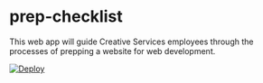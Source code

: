 # prep-checklist
This web app will guide Creative Services employees through the processes of prepping a website for web development.

[![Deploy](https://www.herokucdn.com/deploy/button.svg)](https://heroku.com/deploy)
